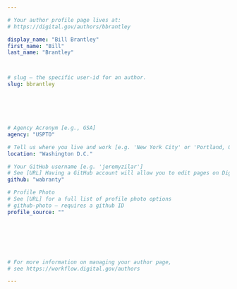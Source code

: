 ```yaml
---

# Your author profile page lives at:
# https://digital.gov/authors/bbrantley

display_name: "Bill Brantley"
first_name: "Bill"
last_name: "Brantley"



# slug — the specific user-id for an author.
slug: bbrantley






# Agency Acronym [e.g., GSA]
agency: "USPTO"

# Tell us where you live and work [e.g. 'New York City' or 'Portland, OR']
location: "Washington D.C."

# Your GitHub username [e.g. 'jeremyzilar']
# See [URL] Having a GitHub account will allow you to edit pages on DigitalGov. The image used in your GitHub account can also be used to populate your digital.gov profile photo.
github: "wabranty"

# Profile Photo
# See [URL] for a full list of profile photo options
# github-photo — requires a github ID
profile_source: ""







# For more information on managing your author page,
# see https://workflow.digital.gov/authors

---
```

